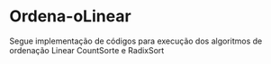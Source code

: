 # Ordena-oLinear
Segue implementação de códigos para execução dos algoritmos de ordenação Linear CountSorte e RadixSort
